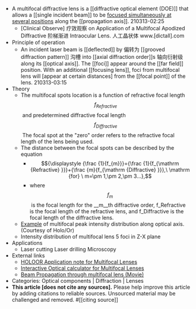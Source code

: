- A multifocal diffractive lens is a [[diffractive optical element (DOE)]] that allows a [[single incident beam]] to be [focused simultaneously at several positions]([[focused]]) along the [[propagation axis]].
210313-02:25
    - [Clinical Observe] 疗效观察 on Application of a Multifocal Apodized Diffractive 阶梯渐进 Intraocular Lens. 人工晶状体 www.[dictall].com
- Principle of operation
    - An incident laser beam is [[deflected]] by 偏转为 [[grooved diffraction pattern]] 沟槽 into [[axial diffraction order]]s 轴向衍射级 along its [[optical axis]]. The [[foci]] appear around the [[far field]] position. With an additional [[focusing lens]], foci from multifocal lens will [appear at certain distances] from the [[focal point]] of the lens.
210313-03:15
- Theory
    - The multifocal spots location is a function of refractive focal length $$f_{Refractive}$$ and predetermined diffractive focal length $$f_{Diffractive}$$ The focal spot at the "zero" order refers to the refractive focal length of the lens being used.
    - The distance between the focal spots can be described by the equation
        - $${\displaystyle {\frac {1}{f_{m}}}={\frac {1}{f_{\mathrm {Refractive} }}}+{\frac {m}{f_{\mathrm {Diffractive} }}},\ \mathrm {for} \ m=\pm 1,\pm 2,\pm 3...},$$
        - where $$f_m$$ is the focal length for the __m__th diffractive order,
f_Refractive is the focal length of the refractive lens, and
f_Diffractive is the focal length of the diffractive lens.
    - [Example](https://en.wikipedia.org/wiki/File:Multifocal_5_lens.png) of multifocal peak intensity distribution along optical axis. (Courtesy of Holo/Or)
    - Intensity distribution of multifocal lens 5 foci in Z-X plane
- Applications
    - Laser cutting
Laser drilling
Microscopy
- External links
    - [HOLOOR Application note for Multifocal Lenses](http://www.holoor.co.il/Diffractive_optics_Applications/Application-Notes-Multifocal-Lens.htm)
    - [Interactive Optical calculator for Multifocal Lenses](http://www.holoor.co.il/Diffractive_Optics_Products/Calculators.htm)
    - [Beam Propagation through multifocal lens (Movie)](https://www.youtube.com/watch?v=lWBPzMAUjxs)
- Categories: Optical components | Diffraction | Lenses
- __This article [does not cite any sources].__ Please help improve this article by adding citations to reliable sources. Unsourced material may be challenged and removed. #[[citing source]]
